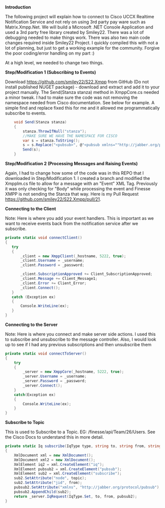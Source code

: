﻿**Introduction**

The following project will explain how to connect to Cisco UCCX Realtime Notification Service and not rely on using 3rd party pay ware such as Matrix.Xmpp.Net. 
We will build a Microsoft .NET Console Application and used a 3rd party free library created by Smiley22. 
There was a lot of debugging needed to make things work. There was also two main code changes required inside Smiley22 Project. I quickly compiled this with not a lot of planning, but just to get a working example for the community.
Forgive the poor coding/error handling on my part :)

At a high level, we needed to change two things. 



**Step/Modification 1 (Subscribing to Events)**

Download https://github.com/smiley22/S22.Xmpp from GitHub (Do not install published NUGET package) - download and extract and add it to your project manually. 
The Send(Stanza stanza) method in XmppCore.cs needed a minor tweak. I had to make sure the code was not removing the namespace needed from Cisco documentation. 
See below for example. A simple find and replace fixed this for me and it allowed me programmatically subscribe to events. 

```csharp
    void Send(Stanza stanza) 
    {
        stanza.ThrowIfNull("stanza");
        //MAKE SURE WE HAVE THE NAMESPACE FOR CISCO
        var s = stanza.ToString();
        s = s.Replace("<pubsub>", @"<pubsub xmlns=""http://jabber.org/protocol/pubsub"">");
        Send(s);
    }
```    
    
**Step/Modification 2 (Processing Messages and Raising Events)**

Again, I had to change how some of the code was in this REPO that I downloaded in Step/Modification 1. I created a branch and modified the XmppIm.cs
file to allow for a message with an "Event" XML Tag. Previously it was only checking for "Body" while processing the event and Finesse XMPP is not sending the Stanza that way. 
Here is my Pull Request https://github.com/smiley22/S22.Xmpp/pull/21.


**Connecting to the Client**

Note: Here is where you add your event handlers. This is important as we want to receive events back from the notification service after we subscribe.
 
 ```csharp
private static void connectClient()
{
    try
    {
        _client = new XmppClient(_hostname, 5222, true);               
        _client.Username = _username;
        _client.Password = _password;
 
        _client.SubscriptionApproved += Client_SubscriptionApproved;
        _client.Message += Client_Message1;
        _client.Error += Client_Error;
        _client.Connect();
    }
    catch (Exception ex)
    {
        Console.WriteLine(ex);
    }
}
```
**Connecting to the Server**

Note: Here is where you connect and make server side actions. 
I used this to subscribe and unsubscribe to the message controller. Also, I would look up to see if I had any previous subscriptions and then unsubscribe them

```csharp
private static void connectToServer()
{
    try
    {
        _server = new XmppCore(_hostname, 5222, true);
        _server.Username = _username;
        _server.Password = _password;
        _server.Connect();
    }
    catch(Exception ex)
    {
        Console.WriteLine(ex);
    }
}
```

**Subscribe to Topic**

This is used to Subscribe to a Topic. EG: /finesse/api/Team/26/Users. See the Cisco Docs to understand this in more detail. 

```csharp
private static Iq subscribe(IqType type, string to, string from, string topic)
{
    XmlDocument xml = new XmlDocument();
    XmlDocument xml2 = new XmlDocument();
    XmlElement iq2 = xml.CreateElement("iq");
    XmlElement pubsub2 = xml.CreateElement("pubsub");
    XmlElement sub2 = xml.CreateElement("subscribe");
    sub2.SetAttribute("node", topic);
    sub2.SetAttribute("jid", from);
    pubsub2.SetAttribute("xmlns", "http://jabber.org/protocol/pubsub");
    pubsub2.AppendChild(sub2);
    return _server.IqRequest(IqType.Set, to, from, pubsub2);
}
```
